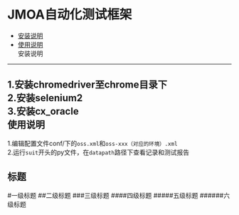 JMOA自动化测试框架
=====
* [安装说明](#安装说明)<br>
* [使用说明](#安装说明)<br>
安装说明
-----
1.安装chromedriver至chrome目录下<br>
2.安装selenium2<br>
3.安装cx_oracle<br>
使用说明
-----
1.编辑配置文件conf/下的`oss.xml`和`oss-xxx（对应的环境）.xml`<br>
2.运行`suit`开头的py文件，在`datapath`路径下查看记录和测试报告

标题
------

#一级标题
##二级标题
###三级标题
####四级标题
#####五级标题
######六级标题